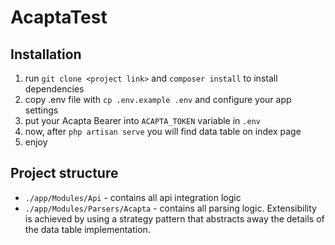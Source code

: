 # AcaptaTest

## Installation
1. run `git clone <project link>` and `composer install` to install dependencies
2. copy .env file with ```cp .env.example .env``` and configure your app settings
3. put your Acapta Bearer into `ACAPTA_TOKEN` variable in `.env`
4. now, after `php artisan serve` you will find data table on index page 
5. enjoy

## Project structure
+ `./app/Modules/Api` - contains all api integration logic
+ `./app/Modules/Parsers/Acapta` - contains all parsing logic.
  Extensibility is achieved by using a strategy pattern that abstracts away the details of the data table implementation.
